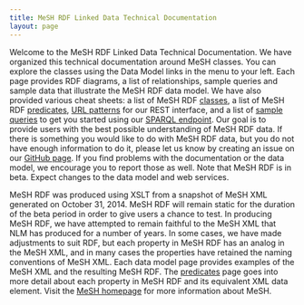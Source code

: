```yaml
---
title: MeSH RDF Linked Data Technical Documentation
layout: page
---
```


Welcome to the MeSH RDF Linked Data Technical Documentation. We have organized this technical documentation around MeSH classes. You can explore the classes using the Data Model links in the menu to your left. Each page provides RDF diagrams, a list of relationships, sample queries and sample data that illustrate the MeSH RDF data model. We have also provided various cheat sheets: a list of MeSH RDF [classes](./classes.html), a list of MeSH RDF [predicates](./predicates.html), [URL patterns](./rest-interface.html) for our REST interface, and a list of [sample queries](./sample-queries.html) to get you started using our [SPARQL endpoint](http://id.nlm.nih.gov/mesh/sparql). Our goal is to provide users with the best possible understanding of MeSH RDF data. If there is something you would like to do with MeSH RDF data, but you do not have enough information to do it, please let us know by creating an issue on our [GitHub page](https://github.com/HHS/meshrdf/issues). If you find problems with the documentation or the data model, we encourage you to report those as well. Note that MeSH RDF is in beta. Expect changes to the data model and web services. 

MeSH RDF was produced using XSLT from a snapshot of MeSH XML generated on October 31, 2014. MeSH RDF will remain static for the duration of the beta period in order to give users a chance to test. In producing MeSH RDF, we have attempted to remain faithful to the MeSH XML that NLM has produced for a number of years. In some cases, we have made adjustments to suit RDF, but each property in MeSH RDF has an analog in the MeSH XML, and in many cases the properties have retained the naming conventions of MeSH XML. Each data model page provides examples of the MeSH XML and the resulting MeSH RDF. The [predicates](./predicates.html) page goes into more detail about each property in MeSH RDF and its equivalent XML data element. Visit the [MeSH homepage](http://www.nlm.nih.gov/mesh/) for more information about MeSH.





